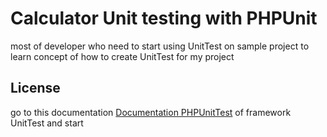 # Calculator Unit testing with PHPUnit
most of developer who need to start using UnitTest on sample project to learn concept of how to create UnitTest for my project
## License
go to this documentation 
[Documentation PHPUnitTest](https://phpunit.readthedocs.io/)
of framework UnitTest and start
